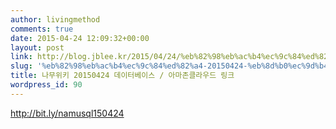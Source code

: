 ```yaml
---
author: livingmethod
comments: true
date: 2015-04-24 12:09:32+00:00
layout: post
link: http://blog.jblee.kr/2015/04/24/%eb%82%98%eb%ac%b4%ec%9c%84%ed%82%a4-20150424-%eb%8d%b0%ec%9d%b4%ed%84%b0%eb%b2%a0%ec%9d%b4%ec%8a%a4-%ec%95%84%eb%a7%88%ec%a1%b4%ed%81%b4%eb%9d%bc%ec%9a%b0%eb%93%9c-%eb%a7%81%ed%81%ac/
slug: '%eb%82%98%eb%ac%b4%ec%9c%84%ed%82%a4-20150424-%eb%8d%b0%ec%9d%b4%ed%84%b0%eb%b2%a0%ec%9d%b4%ec%8a%a4-%ec%95%84%eb%a7%88%ec%a1%b4%ed%81%b4%eb%9d%bc%ec%9a%b0%eb%93%9c-%eb%a7%81%ed%81%ac'
title: 나무위키 20150424 데이터베이스 / 아마존클라우드 링크
wordpress_id: 90
---
```


http://bit.ly/namusql150424
